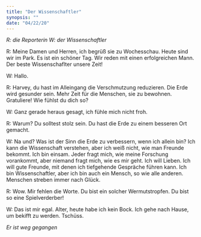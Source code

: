 ```yaml
---
title: "Der Wissenschaftler"
synopsis: ""
date: "04/22/20"
---
```


_R: die Reporterin_
_W: der Wissenschaftler_

R: 
Meine Damen und Herren, ich begrüß sie zu Wochesschau.
Heute sind wir im Park. 
Es ist ein schöner Tag. 
Wir reden mit einen erfolgreichen Mann. 
Der beste Wissenschaflter unsere Zeit! 

W: 
Hallo.

R: 
Harvey, du hast im Alleingang die Verschmutzung reduzieren. 
Die Erde wird gesunder sein. 
Mehr Zeit für die Menschen, sie zu bewohnen.
Gratuliere! Wie fühlst du dich so?

W:
Ganz gerade heraus gesagt, ich fühle mich nicht froh.

R:
Warum? 
Du solltest stolz sein. 
Du hast die Erde zu einem besseren Ort gemacht.

W:
Na und? Was ist der Sinn die Erde zu verbessern, wenn ich allein bin? 
Ich kann die Wissenschaft verstehen, aber ich weiß nicht, wie man Freunde bekommt.
Ich bin einsam. 
Jeder fragt mich, wie meine Forschung vorankommt, aber niemand fragt mich,
wie es mir geht. 
Ich will Lieben. 
Ich will gute Freunde, mit denen ich tiefgehende Gespräche führen kann. 
Ich bin Wissenschaftler, aber ich bin auch ein Mensch, so wie alle anderen.
Menschen streben immer nach Glück.

R:
Wow. 
Mir fehlen die Worte. 
Du bist ein solcher Wermutstropfen. 
Du bist so eine Spielverderber!

W:
Das ist mir egal. 
Alter, heute habe ich kein Bock. 
Ich gehe nach Hause, um bekifft zu werden. Tschüss.

*Er ist weg gegangen*

